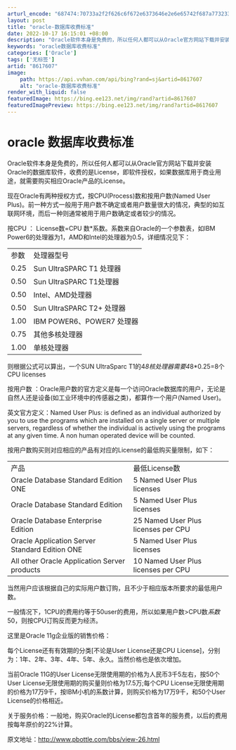 ```yaml
---
arturl_encode: "687474:70733a2f2f626c6f672e6373646e2e6e65742f687a77323331:322f61727469636c652f64657461696c732f38363137363037"
layout: post
title: "oracle-数据库收费标准"
date: 2022-10-17 16:15:01 +08:00
description: "Oracle软件本身是免费的，所以任何人都可以从Oracle官方网站下载并安装Oracle的数据库软"
keywords: "oracle数据库收费标准"
categories: ['Oracle']
tags: ['无标签']
artid: "8617607"
image:
    path: https://api.vvhan.com/api/bing?rand=sj&artid=8617607
    alt: "oracle-数据库收费标准"
render_with_liquid: false
featuredImage: https://bing.ee123.net/img/rand?artid=8617607
featuredImagePreview: https://bing.ee123.net/img/rand?artid=8617607
---
```


# oracle 数据库收费标准

Oracle软件本身是免费的，所以任何人都可以从Oracle官方网站下载并安装Oracle的数据库软件，收费的是License，即软件授权，如果数据库用于商业用途，就需要购买相应Oracle产品的License。
  


现在Oracle有两种授权方式，按CPU(Process)数和按用户数(Named User Plus)。前一种方式一般用于用户数不确定或者用户数量很大的情况，典型的如互联网环境，而后一种则通常被用于用户数确定或者较少的情况。
  



按CPU
： License数=CPU 数*系数。系数来自Oracle的一个参数表，如IBM Power6的处理器为1，AMD和Intel的处理器为0.5，详细情况见下：
  

|  |  |
| --- | --- |
| 参数 | 处理器型号 |
| 0.25 | Sun UltraSPARC T1 处理器 |
| 0.50 | Sun UltraSPARC T1处理器 |
| 0.50 | Intel、AMD处理器 |
| 0.50 | Sun UltraSPARC T2+ 处理器 |
| 1.00 | IBM POWER6、POWER7 处理器 |
| 0.75 | 其他多核处理器 |
| 1.00 | 单核处理器 |

则根据公式可以算出，一个SUN UltraSparc T1的4*8核处理器需要4*8*0.25=8个CPU licenses
  



按用户数
：Oracle用户数的官方定义是每一个访问Oracle数据库的用户，无论是自然人还是设备(如工业环境中的传感器之类)，都算作一个用户(Named User)。
  


英文官方定义：Named User Plus: is defined as an individual authorized by you to use the programs which are installed on a single server or multiple servers, regardless of whether the individual is actively using the programs at any given time. A non human operated device will be counted.
  


按用户数购买则对应相应的产品有对应的License的最低购买量限制，如下：
  

|  |  |
| --- | --- |
| 产品 | 最低License数 |
| Oracle Database Standard Edition ONE | 5 Named User Plus licenses |
| Oracle Database Standard Edition | 5 Named User Plus licenses |
| Oracle Database Enterprise Edition | 25 Named User Plus licenses per CPU |
| Oracle Application Server Standard Edition ONE | 5 Named User Plus licenses |
| All other Oracle Application Server products | 10 Named User Plus licenses per CPU |

当然用户应该根据自己的实际用户数订购，且不少于相应版本所要求的最低用户数。
  


一般情况下，1CPU的费用约等于50user的费用，所以如果用户数>CPU数*系数*50，则按CPU订购反而更为经济。
  


这里是Oracle 11g企业版的销售价格：
  
  


每个License还有有效期的分类[不论是User License还是CPU License]，分别为：1年、2年、3年、4年、5年、永久。当然价格也是依次增加。
  


当前Oracle 11G的User License无限使用期的价格为人民币3千5左右，按50个User License无限使用期的购买量则价格为17.5万;每个CPU License无限使用期的价格为17万9千，按IBM小机的系数计算，则购买价格为17万9千，和50个User License的价格相近。
  

关于服务价格：一般地，购买Oracle的License都包含首年的服务费，以后的费用按每年原价的22%计算。

原文地址：http://www.pbottle.com/bbs/view-26.html
